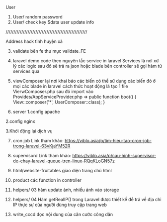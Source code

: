 User

1. User/ random password
2. User/ check key $data  user update info


////////////////////////////////////////////////////

Address
hack tỉnh huyện xã 


3. validate bên fe thư mục validate_FE

4. laravel demo code theo  nguyên tắc service in laravel 
Services là nơi xử lý các logic sau đó sẽ trả ra json hoặc blade bên controller sẽ gọi 
hàm từ services qua 


5. viewComposer lại nơi khai báo các biến có thể sử dụng các biến đó ở mọi các blade in laravel
cách thức hoạt động là tạo 1 file VierwComposer.php sau đó 
import vào Provides/AppServiceProvider.php 
=>  public function boot()
    {
        View::composer('*', UserComposer::class);
    }
    
6. server 
1.config apache

2.config nginx

3.Khởi động lại dịch vụ


7. cron job 
Link tham khảo: https://viblo.asia/p/tim-hieu-tao-cron-job-trong-laravel-63vKjaYM52R

8. supervisord
Link tham khảo: https://viblo.asia/p/cau-hinh-supervisor-de-chay-laravel-queue-tren-linux-RQqKLoGN57z



9. html/website-fruitables 
giao diện trang chủ  html 


10. product
các function  in controller




11. helpers/ 03 hàm update ảnh, nhiều ảnh vào storage 


12. helpers/ 04 Hàm getRealIP() trong Laravel được thiết kế để trả về địa chỉ IP thực sự của người dùng truy cập trang web

13. write_cccd đọc nội dung  của căn cước công dân
